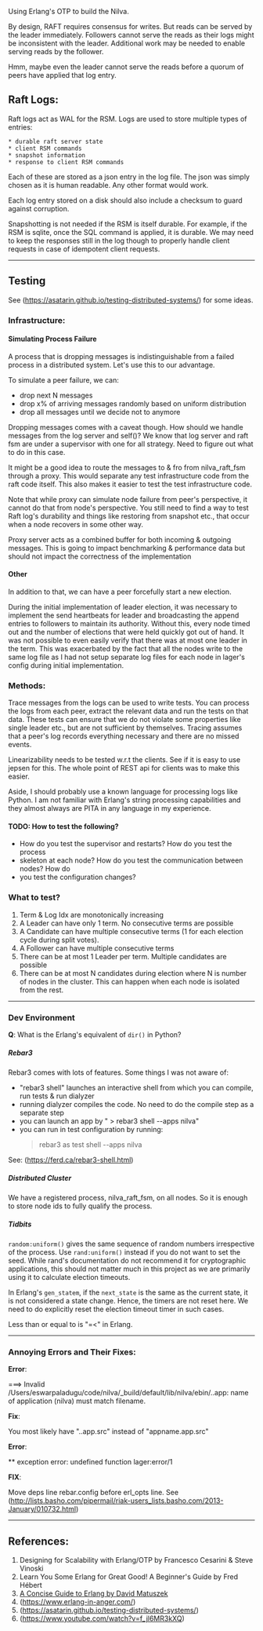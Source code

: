 Using Erlang's OTP to build the Nilva.

By design, RAFT requires consensus for writes. But reads can be served by the
leader immediately. Followers cannot serve the reads as their logs might be
inconsistent with the leader. Additional work may be needed to enable serving
reads by the follower.

Hmm, maybe even the leader cannot serve the reads before a quorum of peers have
applied that log entry.


## Raft Logs:

Raft logs act as WAL for the RSM. Logs are used to store multiple types of
entries:

    * durable raft server state
    * client RSM commands
    * snapshot information
    * response to client RSM commands

Each of these are stored as a json entry in the log file. The json was simply
chosen as it is human readable. Any other format would work.

Each log entry stored on a disk should also include a checksum to guard against
corruption.

Snapshotting is not needed if the RSM is itself durable. For example, if the RSM
is sqlite, once the SQL command is applied, it is durable. We may need to keep
the responses still in the log though to properly handle client requests in case
of idempotent client requests.

---

## Testing

See (https://asatarin.github.io/testing-distributed-systems/) for some ideas.

### Infrastructure:

#### Simulating Process Failure

A process that is dropping messages is indistinguishable from a failed process
in a distributed system. Let's use this to our advantage.

To simulate a peer failure, we can:

+ drop next N messages
+ drop x% of arriving messages randomly based on uniform distribution
+ drop all messages until we decide not to anymore

Dropping messages comes with a caveat though. How should we handle messages from
the log server and self()? We know that log server and raft fsm are under a
supervisor with one for all strategy. Need to figure out what to do in this
case.

It might be a good idea to route the messages to & fro from nilva_raft_fsm
through a proxy. This would separate any test infrastructure code from the raft
code itself. This also makes it easier to test the test infrastructure code.

Note that while proxy can simulate node failure from peer's perspective, it
cannot do that from node's perspective. You still need to find a way to test
Raft log's durability and things like restoring from snapshot etc., that occur
when a node recovers in some other way.

Proxy server acts as a combined buffer for both incoming & outgoing messages.
This is going to impact benchmarking & performance data but should not impact
the correctness of the implementation

#### Other

In addition to that, we can have a peer forcefully start a new
election.

During the initial implementation of leader election, it was necessary to
implement the send heartbeats for leader and broadcasting the append entries to
followers to maintain its authority. Without this, every node timed out and the
number of elections that were held quickly got out of hand. It was not possible
to even easily verify that there was at most one leader in the term. This was
exacerbated by the fact that all the nodes write to the same log file as I had
not setup separate log files for each node in lager's config during initial
implementation.

### Methods:

Trace messages from the logs can be used to write tests. You can process the
logs from each peer, extract the relevant data and run the tests on that data.
These tests can ensure that we do not violate some properties like single leader
etc., but are not sufficient by themselves. Tracing assumes that a peer's log
records everything necessary and there are no missed events.

Linearizability needs to be tested w.r.t the clients. See if it is easy to use
jepsen for this. The whole point of REST api for clients was to make this
easier.

Aside, I should probably use a known language for processing logs like Python. I
am not familiar with Erlang's string processing capabilities and they almost
always are PITA in any language in my experience.

#### TODO: How to test the following?

- How do you test the supervisor and restarts? How do you test the process
- skeleton at each node? How do you test the communication between nodes? How do
- you test the configuration changes?

### What to test?

1. Term & Log Idx are monotonically increasing
2. A Leader can have only 1 term. No consecutive terms are possible
3. A Candidate can have multiple consecutive terms
   (1 for each election cycle during split votes).
4. A Follower can have multiple consecutive terms
5. There can be at most 1 Leader per term. Multiple candidates are possible
6. There can be at most N candidates during election where N is number of nodes
   in the cluster. This can happen when each node is isolated from the rest.

---

### Dev Environment

**Q**: What is the Erlang's equivalent of `dir()` in Python?

##### Rebar3

Rebar3 comes with lots of features. Some things I was not aware of:

+ "rebar3 shell" launches an interactive shell from which you can compile,
  run tests & run dialyzer
+ running dialyzer compiles the code. No need to do the compile step as a
  separate step
+ you can launch an app by " > rebar3 shell --apps nilva"
+ you can run in test configuration by running:
    > rebar3 as test shell --apps nilva

See: (https://ferd.ca/rebar3-shell.html)

##### Distributed Cluster

We have a registered process, nilva_raft_fsm, on all nodes. So it is enough to
store node ids to fully qualify the process.


##### Tidbits

`random:uniform()` gives the same sequence of random numbers irrespective of the
process. Use `rand:uniform()` instead if you do not want to set the seed. While
rand's documentation do not recommend it for cryptographic applications, this
should not matter much in this project as we are primarily using it to calculate
election timeouts.

In Erlang's `gen_statem`, if the `next_state` is the same as the current state,
it is not considered a state change. Hence, the timers are not reset here. We
need to do explicitly reset the election timeout timer in such cases.

Less than or equal to is "=<" in Erlang.

---

### Annoying Errors and Their Fixes:

**Error**:

===> Invalid /Users/eswarpaladugu/code/nilva/_build/default/lib/nilva/ebin/..app: name of application (nilva) must match filename.

**Fix**:

You most likely have "..app.src" instead of "appname.app.src"

**Error**:

** exception error: undefined function lager:error/1

**FIX**:

Move deps line rebar.config before erl_opts line. See
(http://lists.basho.com/pipermail/riak-users_lists.basho.com/2013-January/010732.html)

---

References:
----------
1. Designing for Scalability with Erlang/OTP by Francesco Cesarini & Steve Vinoski
2. Learn You Some Erlang for Great Good! A Beginner's Guide by Fred Hébert
3. [A Concise Guide to Erlang by David Matuszek](http://www.cis.upenn.edu/~matuszek/General/ConciseGuides/concise-erlang.html)
4. (https://www.erlang-in-anger.com/)
5. (https://asatarin.github.io/testing-distributed-systems/)
6. (https://www.youtube.com/watch?v=f_jl6MR3kXQ)
